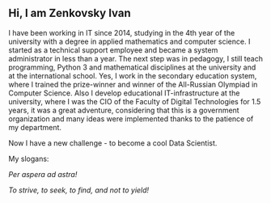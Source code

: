 ## Hi, I am Zenkovsky Ivan

I have been working in IT since 2014, studying in the 4th year of the university with a degree in applied mathematics and computer science. I started as a technical support employee and became a system administrator in less than a year. The next step was in pedagogy, I still teach programming, Python 3 and mathematical disciplines at the university and at the international school. Yes, I work in the secondary education system, where I trained the prize-winner and winner of the All-Russian Olympiad in Computer Science. Also  I develop educational IT-infrastructure at the university, where I was the CIO of the Faculty of Digital Technologies for 1.5 years, it was a great adventure, considering that this is a government organization and many ideas were implemented thanks to the patience of my department.

Now I have a new challenge - to become a cool Data Scientist. 

My slogans:

 _Per aspera ad astra!_
  
 _To strive, to seek, to find, and not to yield!_
